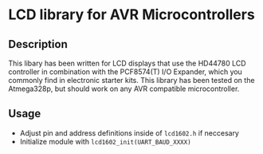# LCD library for AVR Microcontrollers

## Description
This libary has been written for LCD displays that use the HD44780 LCD controller in combination with the PCF8574(T) I/O Expander, which you commonly find in electronic starter kits. This library has been tested on the Atmega328p, but should work on any AVR compatible microcontroller.

## Usage

- Adjust pin and address definitions inside of `lcd1602.h` if neccesary
- Initialize module with `lcd1602_init(UART_BAUD_XXXX)`
